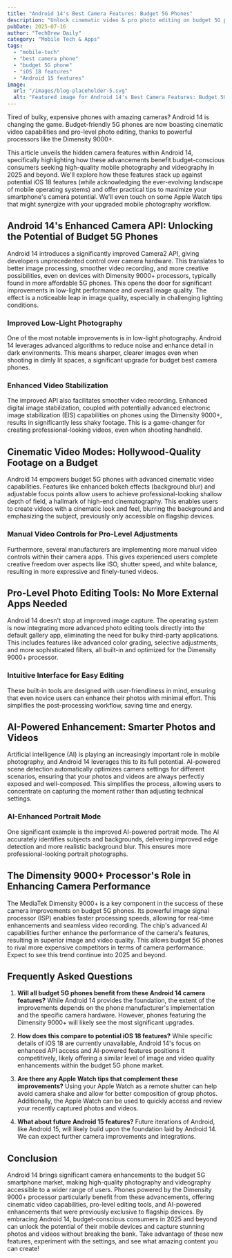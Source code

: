 ```yaml
---
title: "Android 14's Best Camera Features: Budget 5G Phones"
description: "Unlock cinematic video & pro photo editing on budget 5G phones with Dimensity 9000+ processors in Android 14.  Discover hidden camera features & elevate your mobile photography. Read our complete guide now!"
pubDate: 2025-07-16
author: "TechBrew Daily"
category: "Mobile Tech & Apps"
tags:
  - "mobile-tech"
  - "best camera phone"
  - "budget 5G phone"
  - "iOS 18 features"
  - "Android 15 features"
image:
  url: "/images/blog-placeholder-5.svg"
  alt: "Featured image for Android 14's Best Camera Features: Budget 5G Phones"
---
```


Tired of bulky, expensive phones with amazing cameras?  Android 14 is changing the game.  Budget-friendly 5G phones are now boasting cinematic video capabilities and pro-level photo editing, thanks to powerful processors like the Dimensity 9000+.


This article unveils the hidden camera features within Android 14, specifically highlighting how these advancements benefit budget-conscious consumers seeking high-quality mobile photography and videography in 2025 and beyond.  We'll explore how these features stack up against potential iOS 18 features (while acknowledging the ever-evolving landscape of mobile operating systems) and offer practical tips to maximize your smartphone's camera potential. We’ll even touch on some Apple Watch tips that might synergize with your upgraded mobile photography workflow.


## Android 14's Enhanced Camera API:  Unlocking the Potential of Budget 5G Phones

Android 14 introduces a significantly improved Camera2 API, giving developers unprecedented control over camera hardware. This translates to better image processing, smoother video recording, and more creative possibilities, even on devices with Dimensity 9000+ processors, typically found in more affordable 5G phones. This opens the door for significant improvements in low-light performance and overall image quality. The effect is a noticeable leap in image quality, especially in challenging lighting conditions.

### Improved Low-Light Photography

One of the most notable improvements is in low-light photography.  Android 14 leverages advanced algorithms to reduce noise and enhance detail in dark environments.  This means sharper, clearer images even when shooting in dimly lit spaces, a significant upgrade for budget best camera phones.


### Enhanced Video Stabilization

The improved API also facilitates smoother video recording.  Enhanced digital image stabilization, coupled with potentially advanced electronic image stabilization (EIS) capabilities on phones using the Dimensity 9000+, results in significantly less shaky footage. This is a game-changer for creating professional-looking videos, even when shooting handheld.


## Cinematic Video Modes:  Hollywood-Quality Footage on a Budget

Android 14 empowers budget 5G phones with advanced cinematic video capabilities.  Features like enhanced bokeh effects (background blur) and adjustable focus points allow users to achieve professional-looking shallow depth of field, a hallmark of high-end cinematography.  This enables users to create videos with a cinematic look and feel, blurring the background and emphasizing the subject, previously only accessible on flagship devices.

###  Manual Video Controls for Pro-Level Adjustments

Furthermore, several manufacturers are implementing more manual video controls within their camera apps.  This gives experienced users complete creative freedom over aspects like ISO, shutter speed, and white balance, resulting in more expressive and finely-tuned videos.


## Pro-Level Photo Editing Tools:  No More External Apps Needed

Android 14 doesn't stop at improved image capture.  The operating system is now integrating more advanced photo editing tools directly into the default gallery app, eliminating the need for bulky third-party applications.  This includes features like advanced color grading, selective adjustments, and more sophisticated filters, all built-in and optimized for the Dimensity 9000+ processor.

###  Intuitive Interface for Easy Editing

These built-in tools are designed with user-friendliness in mind, ensuring that even novice users can enhance their photos with minimal effort.  This simplifies the post-processing workflow, saving time and energy.


## AI-Powered Enhancement: Smarter Photos and Videos

Artificial intelligence (AI) is playing an increasingly important role in mobile photography, and Android 14 leverages this to its full potential.  AI-powered scene detection automatically optimizes camera settings for different scenarios, ensuring that your photos and videos are always perfectly exposed and well-composed.  This simplifies the process, allowing users to concentrate on capturing the moment rather than adjusting technical settings.

###  AI-Enhanced Portrait Mode

One significant example is the improved AI-powered portrait mode. The AI accurately identifies subjects and backgrounds, delivering improved edge detection and more realistic background blur. This ensures more professional-looking portrait photographs.


##  The Dimensity 9000+ Processor's Role in Enhancing Camera Performance

The MediaTek Dimensity 9000+ is a key component in the success of these camera improvements on budget 5G phones.  Its powerful image signal processor (ISP) enables faster processing speeds, allowing for real-time enhancements and seamless video recording.  The chip's advanced AI capabilities further enhance the performance of the camera's features, resulting in superior image and video quality.  This allows budget 5G phones to rival more expensive competitors in terms of camera performance.  Expect to see this trend continue into 2025 and beyond.


## Frequently Asked Questions

1. **Will all budget 5G phones benefit from these Android 14 camera features?**  While Android 14 provides the foundation, the extent of the improvements depends on the phone manufacturer's implementation and the specific camera hardware.  However, phones featuring the Dimensity 9000+ will likely see the most significant upgrades.

2. **How does this compare to potential iOS 18 features?**  While specific details of iOS 18 are currently unavailable,  Android 14's focus on enhanced API access and AI-powered features positions it competitively, likely offering a similar level of image and video quality enhancements within the budget 5G phone market.

3. **Are there any Apple Watch tips that complement these improvements?**  Using your Apple Watch as a remote shutter can help avoid camera shake and allow for better composition of group photos.  Additionally, the Apple Watch can be used to quickly access and review your recently captured photos and videos.

4.  **What about future Android 15 features?**  Future iterations of Android, like Android 15, will likely build upon the foundation laid by Android 14. We can expect further camera improvements and integrations.


## Conclusion

Android 14 brings significant camera enhancements to the budget 5G smartphone market, making high-quality photography and videography accessible to a wider range of users.  Phones powered by the Dimensity 9000+ processor particularly benefit from these advancements, offering cinematic video capabilities, pro-level editing tools, and AI-powered enhancements that were previously exclusive to flagship devices. By embracing Android 14, budget-conscious consumers in 2025 and beyond can unlock the potential of their mobile devices and capture stunning photos and videos without breaking the bank.  Take advantage of these new features, experiment with the settings, and see what amazing content you can create!